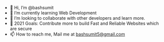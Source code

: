 - 👋 Hi, I’m @bashsumit
- 👀 I’m currently learning Web Development
- 🌱 I’m looking to collaborate with other developers and learn more.
- 💞️ 2021 Goals: Contribute more to build Fast and Reliable Websites which are secure
- 📫 How to reach me, Mail me at bashsumit5@gmail.com

<!---
bashsumit/bashsumit is a ✨ special ✨ repository because its `README.md` (this file) appears on your GitHub profile.
You can click the Preview link to take a look at your changes.
--->
